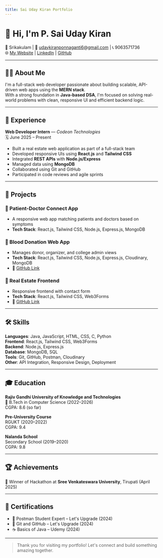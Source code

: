 ```yaml
---
title: Sai Uday Kiran Portfolio
---
```


# 👋 Hi, I'm P. Sai Uday Kiran

📍 Srikakulam | 📧 [udaykiranponnaganti6@gmail.com](mailto:udaykiranponnaganti6@gmail.com) | 📞 9063571736  
🌐 [My Website](https://myportfolio-gamma-tawny.vercel.app) | [LinkedIn](https://www.linkedin.com/in/ponnaganti-sai-uday-kiran-b2a0a7301) | [GitHub](https://github.com/udaykiran1150)

---

## 🧑‍💻 About Me

I'm a full-stack web developer passionate about building scalable, API-driven web apps using the **MERN stack**.  
With a strong foundation in **Java-based DSA**, I'm focused on solving real-world problems with clean, responsive UI and efficient backend logic.

---

## 💼 Experience

**Web Developer Intern** — *Codeon Technologies*  
🗓️ June 2025 – Present  
- Built a real estate web application as part of a full-stack team  
- Developed responsive UIs using **React.js** and **Tailwind CSS**  
- Integrated **REST APIs** with **Node.js/Express**  
- Managed data using **MongoDB**  
- Collaborated using Git and GitHub  
- Participated in code reviews and agile sprints

---

## 🚀 Projects

### 🔹 Patient-Doctor Connect App
- A responsive web app matching patients and doctors based on symptoms  
- **Tech Stack**: React.js, Tailwind CSS, Node.js, Express.js, MongoDB

### 🔹 Blood Donation Web App
- Manages donor, organizer, and college admin views  
- **Tech Stack**: React.js, Tailwind CSS, Node.js, Express.js, Cloudinary, MongoDB  
- 🔗 [GitHub Link](https://github.com/udaykiran1150/BloodDonationWebapp)

### 🔹 Real Estate Frontend
- Responsive frontend with contact form  
- **Tech Stack**: React.js, Tailwind CSS, Web3Forms  
- 🔗 [GitHub Link](https://github.com/udaykiran1150/Estate)

---

## 🛠️ Skills

**Languages**: Java, JavaScript, HTML, CSS, C, Python  
**Frontend**: React.js, Tailwind CSS, Web3Forms  
**Backend**: Node.js, Express.js  
**Database**: MongoDB, SQL  
**Tools**: Git, GitHub, Postman, Cloudinary  
**Other**: API Integration, Responsive Design, Deployment

---

## 🎓 Education

**Rajiv Gandhi University of Knowledge and Technologies**  
📍 B.Tech in Computer Science (2022–2026)  
CGPA: 8.6 (so far)

**Pre-University Course**  
RGUKT (2020–2022)  
CGPA: 9.4

**Nalanda School**  
Secondary School (2019–2020)  
CGPA: 9.8

---

## 🏆 Achievements

🏅 Winner of Hackathon at **Sree Venkateswara University**, Tirupati (April 2025)

---

## 📜 Certifications

- 🧪 Postman Student Expert – Let's Upgrade (2024)  
- 🔧 Git and GitHub – Let's Upgrade (2024)  
- ☕ Basics of Java – Udemy (2024)

---

> Thank you for visiting my portfolio! Let's connect and build something amazing together.
